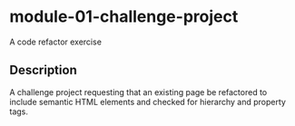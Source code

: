 # module-01-challenge-project

A code refactor exercise

## Description

A challenge project requesting that an existing page be refactored to include semantic HTML elements and checked for hierarchy and property tags.